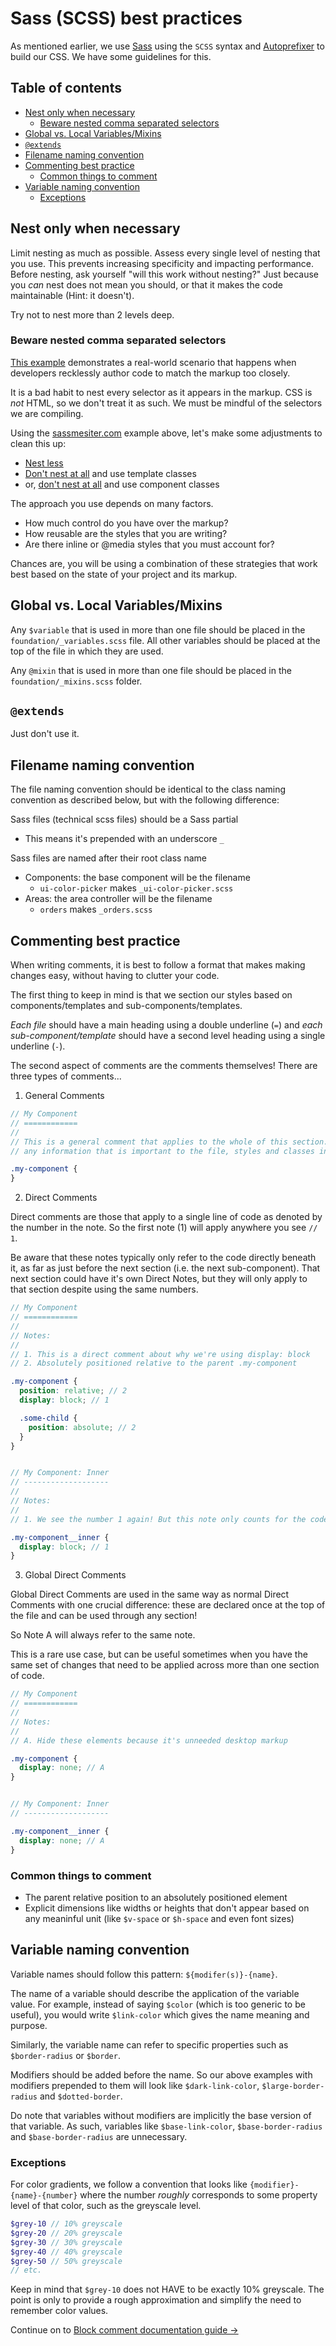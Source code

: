 # Sass (SCSS) best practices

As mentioned earlier, we use [Sass](http://sass-lang.com/) using the `SCSS` syntax and [Autoprefixer](https://github.com/ai/autoprefixer) to build our CSS. We have some guidelines for this.


## Table of contents

* [Nest only when necessary](#nest-only-when-necessary)
    * [Beware nested comma separated selectors](#beware-nested-comma-separated-selectors)
* [Global vs. Local Variables/Mixins](#global-vs-local-variablesmixins)
* [`@extends`](#extends)
* [Filename naming convention](#filename-naming-convention)
* [Commenting best practice](#commenting-best-practice)
    * [Common things to comment](#common-things-to-comment)
* [Variable naming convention](#variable-naming-convention)
    * [Exceptions](#exceptions)


## Nest only when necessary

Limit nesting as much as possible. Assess every single level of nesting that you use. This prevents increasing specificity and impacting performance. Before nesting, ask yourself "will this work without nesting?" Just because you *can* nest does not mean you should, or that it makes the code maintainable (Hint: it doesn't).

Try not to nest more than 2 levels deep.


### Beware nested comma separated selectors

[This example](http://sassmeister.com/gist/891f2002ef23bf8e4788) demonstrates a real-world scenario that happens when developers recklessly author code to match the markup too closely.

It is a bad habit to nest every selector as it appears in the markup. CSS is *not* HTML, so we don't treat it as such. We must be mindful of the selectors we are compiling.

Using the [sassmesiter.com](http://sassmeister.com/gist/891f2002ef23bf8e4788) example above, let's make some adjustments to clean this up:

* [Nest less](http://sassmeister.com/gist/12ca39f4fa72cafc5a75)
* [Don't nest at all](http://sassmeister.com/gist/67f8fd11522e1d4692a9) and use template classes
* or, [don't nest at all](http://sassmeister.com/gist/036b0a161a47f321b776) and use component classes

The approach you use depends on many factors.

* How much control do you have over the markup?
* How reusable are the styles that you are writing?
* Are there inline or @media styles that you must account for?

Chances are, you will be using a combination of these strategies that work best based on the state of your project and its markup.


## Global vs. Local Variables/Mixins

Any `$variable` that is used in more than one file should be placed in the `foundation/_variables.scss` file. All other variables should be placed at the top of the file in which they are used.

Any `@mixin` that is used in more than one file should be placed in the `foundation/_mixins.scss` folder.


## `@extends`

Just don't use it.


## Filename naming convention

The file naming convention should be identical to the class naming convention as described below, but with the following difference:

Sass files (technical scss files) should be a Sass partial

* This means it's prepended with an underscore `_`

Sass files are named after their root class name

* Components: the base component will be the filename
  * `ui-color-picker` makes `_ui-color-picker.scss`
* Areas: the area controller will be the filename
  * `orders` makes `_orders.scss`


## Commenting best practice

When writing comments, it is best to follow a format that makes making changes easy, without having to clutter your code.

The first thing to keep in mind is that we section our styles based on components/templates and sub-components/templates.

*Each file* should have a main heading using a double underline (`=`) and *each sub-component/template* should have a second level heading using a single underline (`-`).

The second aspect of comments are the comments themselves! There are three types of comments...

1. General Comments

```scss
// My Component
// ============
//
// This is a general comment that applies to the whole of this section. It can contain
// any information that is important to the file, styles and classes inside.

.my-component {
}
```

2. Direct Comments

Direct comments are those that apply to a single line of code as denoted by the number in the note. So the first note (1) will apply anywhere you see `// 1`.

Be aware that these notes typically only refer to the code directly beneath it, as far as just before the next section (i.e. the next sub-component). That next section could have it's own Direct Notes, but they will only apply to that section despite using the same numbers.

```scss
// My Component
// ============
//
// Notes:
//
// 1. This is a direct comment about why we're using display: block
// 2. Absolutely positioned relative to the parent .my-component

.my-component {
  position: relative; // 2
  display: block; // 1

  .some-child {
    position: absolute; // 2
  }
}


// My Component: Inner
// -------------------
//
// Notes:
//
// 1. We see the number 1 again! But this note only counts for the code below and ignore the 1 above

.my-component__inner {
  display: block; // 1
}

```

3. Global Direct Comments

Global Direct Comments are used in the same way as normal Direct Comments with one crucial difference: these are declared once at the top of the file and can be used through any section!

So Note A will always refer to the same note.

This is a rare use case, but can be useful sometimes when you have the same set of changes that need to be applied across more than one section of code.

```scss
// My Component
// ============
//
// Notes:
//
// A. Hide these elements because it's unneeded desktop markup

.my-component {
  display: none; // A
}


// My Component: Inner
// -------------------

.my-component__inner {
  display: none; // A
}
```

### Common things to comment

* The parent relative position to an absolutely positioned element
* Explicit dimensions like widths or heights that don't appear based on any meaninful unit (like `$v-space` or `$h-space` and even font sizes)

## Variable naming convention

Variable names should follow this pattern: `${modifer(s)}-{name}`.

The name of a variable should describe the application of the variable value. For example, instead of saying `$color` (which is too generic to be useful), you would write `$link-color` which gives the name meaning and purpose.

Similarly, the variable name can refer to specific properties such as `$border-radius` or `$border`.

Modifiers should be added before the name. So our above examples with modifiers prepended to them will look like `$dark-link-color`, `$large-border-radius` and `$dotted-border`.

Do note that variables without modifiers are implicitly the base version of that variable. As such, variables like `$base-link-color`, `$base-border-radius` and `$base-border-radius` are unnecessary.

### Exceptions

For color gradients, we follow a convention that looks like `{modifier}-{name}-{number}` where the number _roughly_ corresponds to some property level of that color, such as the greyscale level.

```scss
$grey-10 // 10% greyscale
$grey-20 // 20% greyscale
$grey-30 // 30% greyscale
$grey-40 // 40% greyscale
$grey-50 // 50% greyscale
// etc.
```

Keep in mind that `$grey-10` does not HAVE to be exactly 10% greyscale. The point is only to provide a rough approximation and simplify the need to remember color values.

Continue on to [Block comment documentation guide →](../comments/Readme.md)
